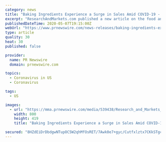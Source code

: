```yaml
---
category: news
title: "Baking Ingredients Experience a Surge in Sales Amid COVID-19 - Sales of Yeast Within the United States Grew 647% in March"
excerpt: "ResearchAndMarkets.com published a new article on the food and beverage industry, \"Baking Ingredients See Growing Demand During"
publishedDateTime: 2020-05-07T19:15:00Z
webUrl: "https://www.prnewswire.com/news-releases/baking-ingredients-experience-a-surge-in-sales-amid-covid-19---sales-of-yeast-within-the-united-states-grew-647-in-march-301054878.html"
type: article
quality: 30
heat: 30
published: false

provider:
  name: PR Newswire
  domain: prnewswire.com

topics:
  - Coronavirus in US
  - Coronavirus

tags:
  - US

images:
  - url: "https://mma.prnewswire.com/media/539438/Research_and_Markets_Logo.jpg?p=facebook"
    width: 800
    height: 419
    title: "Baking Ingredients Experience a Surge in Sales Amid COVID-19 - Sales of Yeast Within the United States Grew 647% in March"

secured: "8HZdEiDrDbdgwNTupOC5W2qhMfOsRET/7Awk0e7+gyc/Cutfxlztx7CKkSTgcnbaXJ5cgYN1sAxqYYxt+P/GhelFOtaUjovYqjsldWzoJAztiv52r76OTBnVsT5yTxMqibsL15sa1ZOCsrHj8kT44ONYTGm7e3WS+rDrlkk5gwwgrSeoHRi3vY/C+ECxMqfntliTvCTla1mw4WPLGpGmTm/qx7fCT9JI/ZdU065rs5Y2nl1U5e/OVPw/q4wsKRW9WJP/aS6i+ZlN2m8HXBnYFCr9Pj7ZdsClLBdAWHK72+IfQiuVRM3Z789nD8IlE31l;BmVKaFFMuwdavbEFbEMbkw=="
---
```


